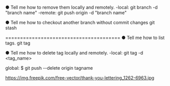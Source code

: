 ● Tell me how to remove them locally and remotely.
-local:
git branch -d "branch name"
-remote:
git push origin -d "branch name"

● Tell me how to checkout another branch without commit changes
git stash

=======================================
● Tell me how to list tags.
git tag

● Tell me how to delete tag locally and remotely.
-local:
git tag -d <tag_name>

global:
$ git push --delete origin tagname

https://img.freepik.com/free-vector/thank-you-lettering_1262-6963.jpg
